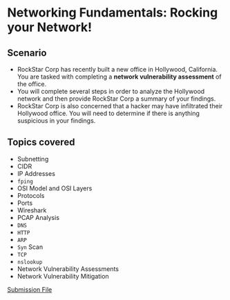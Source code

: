 # Networking Fundamentals: Rocking your Network!

## Scenario
- RockStar Corp has recently built a new office in Hollywood, California. You are tasked with completing a **network vulnerability assessment** of the office.
- You will complete several steps in order to analyze the Hollywood network and then provide RockStar Corp a summary of your findings.
- RockStar Corp is also concerned that a hacker may have infiltrated their Hollywood office. You will need to determine if there is anything suspicious in your findings.

## Topics covered
- Subnetting
- CIDR
- IP Addresses
- `fping`
- OSI Model and OSI Layers
- Protocols
- Ports
- Wireshark
- PCAP Analysis
- `DNS`
- `HTTP`
- `ARP`
- `Syn` Scan
- `TCP`
- `nslookup`
- Network Vulnerability Assessments
- Network Vulnerability Mitigation

[Submission File](./NetworkFundamentals.md)